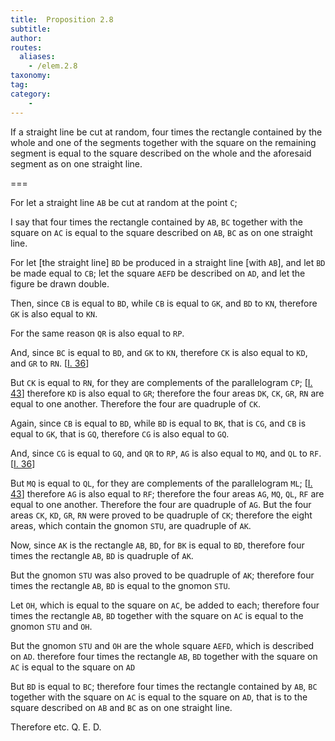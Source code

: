 ```yaml
---
title:  Proposition 2.8
subtitle: 
author:
routes:
  aliases:
    - /elem.2.8
taxonomy:
tag:
category:
    - 
---
```


If a straight line be cut at random, four times the rectangle contained by the whole and one of the segments together with the square on the remaining segment is equal to the square described on the whole and the aforesaid segment as on one straight line.

===

For let a straight line `AB` be cut at random at the point `C`;

I say that four times the rectangle contained by `AB`, `BC` together with the square on `AC` is equal to the square described on `AB`, `BC` as on one straight line. <pb n="390"/>

For let [the straight line] `BD` be produced in a straight line [with `AB`], and let `BD` be made equal to `CB`; let the square `AEFD` be described on `AD`, and let the figure be drawn double.

Then, since `CB` is equal to `BD`, while `CB` is equal to `GK`, and `BD` to `KN`, therefore `GK` is also equal to `KN`. 

For the same reason <span class="center">`QR` is also equal to `RP`.</span>

And, since `BC` is equal to `BD`, and `GK` to `KN`, therefore `CK` is also equal to `KD`, and `GR` to `RN`. [<a href="/elem.1.36">I. 36</a>]

But `CK` is equal to `RN`, for they are complements of the parallelogram `CP`; [<a href="/elem.1.43">I. 43</a>] therefore `KD` is also equal to `GR`; therefore the four areas `DK`, `CK`, `GR`, `RN` are equal to one another. <span class="center">Therefore the four are quadruple of `CK`.</span>

Again, since `CB` is equal to `BD`, while `BD` is equal to `BK`, that is `CG`, and `CB` is equal to `GK`, that is `GQ`, <span class="center">therefore `CG` is also equal to `GQ`.</span>

And, since `CG` is equal to `GQ`, and `QR` to `RP`, <span class="center">`AG` is also equal to `MQ`, and `QL` to `RF`. [<a href="/elem.1.36">I. 36</a>]</span>

But `MQ` is equal to `QL`, for they are complements of the parallelogram `ML`; [<a href="/elem.1.43">I. 43</a>] <span class="center">therefore `AG` is also equal to `RF`;</span> therefore the four areas `AG`, `MQ`, `QL`, `RF` are equal to one another. <span class="center">Therefore the four are quadruple of `AG`.</span> But the four areas `CK`, `KD`, `GR`, `RN` were proved to be quadruple of `CK`; <span class="center">therefore the eight areas, which contain the gnomon `STU`, are quadruple of `AK`.</span>

Now, since `AK` is the rectangle `AB`, `BD`, for `BK` is equal to `BD`, <pb n="391"/>therefore four times the rectangle `AB`, `BD` is quadruple of `AK`.

But the gnomon `STU` was also proved to be quadruple of `AK`; <span class="center">therefore four times the rectangle `AB`, `BD` is equal to the gnomon `STU`.</span>

Let `OH`, which is equal to the square on `AC`, be added to each; <span class="center">therefore four times the rectangle `AB`, `BD` together with the square on `AC` is equal to the gnomon `STU` and `OH`.</span>

But the gnomon `STU` and `OH` are the whole square `AEFD`, <span class="center">which is described on `AD`.</span> therefore four times the rectangle `AB`, `BD` together with the square on `AC` is equal to the square on `AD`

But `BD` is equal to `BC`; therefore four times the rectangle contained by `AB`, `BC` together with the square on `AC` is equal to the square on `AD`, that is to the square described on `AB` and `BC` as on one straight line.

Therefore etc. Q. E. D.
